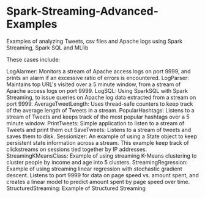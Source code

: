 # Spark-Streaming-Advanced-Examples
Examples of analyzing Tweets, csv files and Apache logs using Spark Streaming, Spark SQL and MLlib

These cases include:

LogAlarmer: Monitors a stream of Apache access logs on port 9999, and prints an alarm if an excessive ratio of errors is encountered.
LogParser: Maintains top URL's visited over a 5 minute window, from a stream of Apache access logs on port 9999.
LogSQL: Using SparkSQL with Spark Streaming, to issue queries on Apache log data extracted from a stream on port 9999.
AverageTweetLength: Uses thread-safe counters to keep track of the average length of Tweets in a stream.
PopularHashtags: Listens to a stream of Tweets and keeps track of the most popular hashtags over a 5 minute window.
PrintTweets: Simple application to listen to a stream of Tweets and print them out
SaveTweets: Listens to a stream of tweets and saves them to disk.
Sessionizer: An example of using a State object to keep persistent state information across a stream. This example keep track of clickstreams on sessions tied together by IP addresses.
StreamingKMeansClass: Example of using streaming K-Means clustering to cluster people by income and age into 5 clusters.
StreamingRegression: Example of using streaming linear regression with stochastic gradient descent. Listens to port 9999 for data on page speed vs. amount spent, and creates a linear model to predict amount spent by page speed over time.
StructuredStreaming: Example of Structured Streaming
